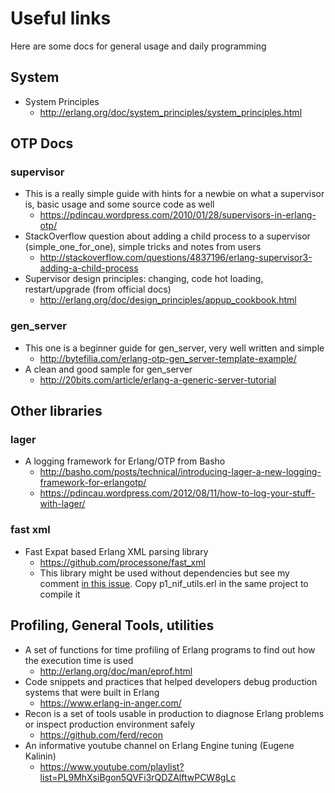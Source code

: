 # Useful links
Here are some docs for general usage and daily programming

## System
* System Principles
  - http://erlang.org/doc/system_principles/system_principles.html

## OTP Docs

### supervisor
* This is a really simple guide with hints for a newbie on what a supervisor is, basic usage and some source code as well
  - https://pdincau.wordpress.com/2010/01/28/supervisors-in-erlang-otp/
* StackOverflow question about adding a child process to a supervisor (simple_one_for_one), simple tricks and notes from users
  - http://stackoverflow.com/questions/4837196/erlang-supervisor3-adding-a-child-process
* Supervisor design principles: changing, code hot loading, restart/upgrade (from official docs)
  - http://erlang.org/doc/design_principles/appup_cookbook.html

### gen_server
* This one is a beginner guide for gen_server, very well written and simple
  - http://bytefilia.com/erlang-otp-gen_server-template-example/
* A clean and good sample for gen_server
  - http://20bits.com/article/erlang-a-generic-server-tutorial

## Other libraries

### lager
* A logging framework for Erlang/OTP from Basho
  - http://basho.com/posts/technical/introducing-lager-a-new-logging-framework-for-erlangotp/
  - https://pdincau.wordpress.com/2012/08/11/how-to-log-your-stuff-with-lager/

### fast xml
* Fast Expat based Erlang XML parsing library
  - https://github.com/processone/fast_xml
  - This library might be used without dependencies but see my comment [in this issue](https://github.com/processone/fast_xml/issues/10). Copy p1_nif_utils.erl in the same project to compile it

## Profiling, General Tools, utilities
* A set of functions for time profiling of Erlang programs to find out how the execution time is used
  - http://erlang.org/doc/man/eprof.html
* Code snippets and practices that helped developers debug production systems that were built in Erlang
  - https://www.erlang-in-anger.com/
* Recon is a set of tools usable in production to diagnose Erlang problems or inspect production environment safely
  - https://github.com/ferd/recon
* An informative youtube channel on Erlang Engine tuning (Eugene Kalinin)
  - https://www.youtube.com/playlist?list=PL9MhXsiBgon5QVFi3rQDZAlftwPCW8gLc
